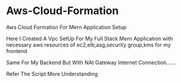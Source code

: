 # Aws-Cloud-Formation
Aws Cloud Formation For Mern Application Setup

Here I Created A Vpc SetUp For My Full Stack Mern Application with necessary aws resources of ec2,elb,asg,security group,kms for my frontend

Same For My Backend But With NAt Gateway Internet Connection......

Refer The Script More Understanding
